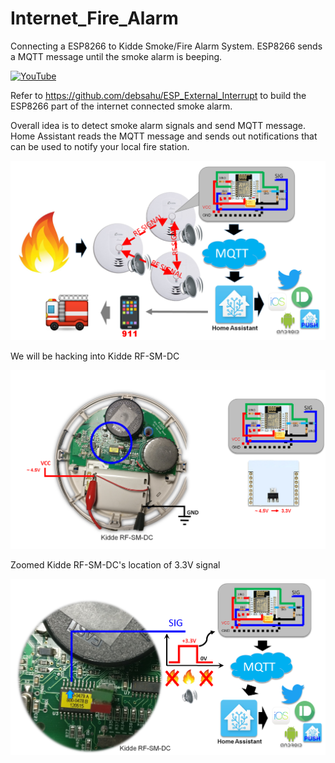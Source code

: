# Internet_Fire_Alarm
Connecting a ESP8266 to Kidde Smoke/Fire Alarm System. ESP8266 sends a MQTT message until the smoke alarm is beeping.

[![YouTube](http://img.youtube.com/vi/rgAuyPvZLB4/0.jpg)](http://www.youtube.com/watch?v=rgAuyPvZLB4)

Refer to https://github.com/debsahu/ESP_External_Interrupt to build the ESP8266 part of the internet connected smoke alarm.

Overall idea is to detect smoke alarm signals and send MQTT message. Home Assistant reads the MQTT message and sends out notifications that can be used to notify your local fire station.

![Overall](Overview.png)

We will be hacking into Kidde RF-SM-DC

![KiddeRFSMDC](Kidde_overall.png)

Zoomed Kidde RF-SM-DC's location of 3.3V signal 

![KiddeRFSMDCZoom](Kidde_zoom.png)
